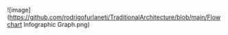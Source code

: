 ![image](https://github.com/rodrigofurlaneti/TraditionalArchitecture/blob/main/Flowchart Infographic Graph.png)
